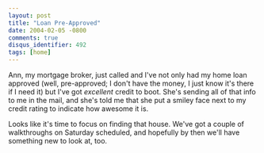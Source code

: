 ```yaml
---
layout: post
title: "Loan Pre-Approved"
date: 2004-02-05 -0800
comments: true
disqus_identifier: 492
tags: [home]
---
```

Ann, my mortgage broker, just called and I've not only had my home loan
approved (well, pre-approved; I don't have the money, I just know it's
there if I need it) but I've got *excellent* credit to boot. She's
sending all of that info to me in the mail, and she's told me that she
put a smiley face next to my credit rating to indicate how awesome it
is.

 Looks like it's time to focus on finding that house. We've got a couple
of walkthroughs on Saturday scheduled, and hopefully by then we'll have
something new to look at, too.
